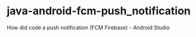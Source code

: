 # java-android-fcm-push_notification
How did code a push notification (FCM Firebase) - Android Studio
